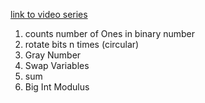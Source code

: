 [link to video series](https://www.youtube.com/playlist?list=PLNmW52ef0uwvkul_e_wLD525jbTfMKLIJ)

1. counts number of Ones in binary number
2. rotate bits n times (circular)
3. Gray Number
4. Swap Variables
5. sum
6. Big Int Modulus
